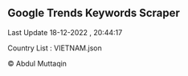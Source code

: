 

## Google Trends Keywords Scraper 
 
Last Update 18-12-2022 , 20:44:17

Country List :
VIETNAM.json



© Abdul Muttaqin 
